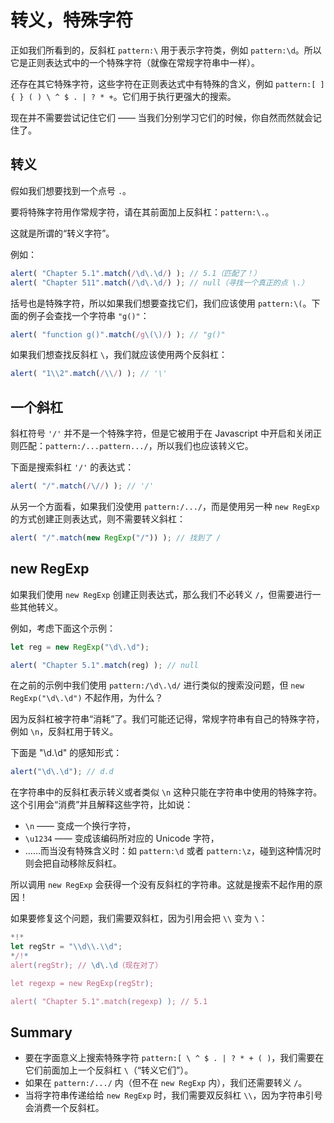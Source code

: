 
# 转义，特殊字符

正如我们所看到的，反斜杠 `pattern:\` 用于表示字符类，例如 `pattern:\d`。所以它是正则表达式中的一个特殊字符（就像在常规字符串中一样）。

还存在其它特殊字符，这些字符在正则表达式中有特殊的含义，例如 `pattern:[ ] { } ( ) \ ^ $ . | ? * +`。它们用于执行更强大的搜索。

现在并不需要尝试记住它们 —— 当我们分别学习它们的时候，你自然而然就会记住了。

## 转义

假如我们想要找到一个点号 `.`。

要将特殊字符用作常规字符，请在其前面加上反斜杠：`pattern:\.`。

这就是所谓的“转义字符”。

例如：
```js run
alert( "Chapter 5.1".match(/\d\.\d/) ); // 5.1（匹配了！）
alert( "Chapter 511".match(/\d\.\d/) ); // null（寻找一个真正的点 \.）
```

括号也是特殊字符，所以如果我们想要查找它们，我们应该使用 `pattern:\(`。下面的例子会查找一个字符串 `"g()"`：

```js run
alert( "function g()".match(/g\(\)/) ); // "g()"
```

如果我们想查找反斜杠 `\`，我们就应该使用两个反斜杠：

```js run
alert( "1\\2".match(/\\/) ); // '\'
```

## 一个斜杠

斜杠符号 `'/'` 并不是一个特殊字符，但是它被用于在 Javascript 中开启和关闭正则匹配：`pattern:/...pattern.../`，所以我们也应该转义它。

下面是搜索斜杠 `'/'` 的表达式：

```js run
alert( "/".match(/\//) ); // '/'
```

从另一个方面看，如果我们没使用 `pattern:/.../`，而是使用另一种 `new RegExp` 的方式创建正则表达式，则不需要转义斜杠：

```js run
alert( "/".match(new RegExp("/")) ); // 找到了 /
```

## new RegExp

如果我们使用 `new RegExp` 创建正则表达式，那么我们不必转义 `/`，但需要进行一些其他转义。

例如，考虑下面这个示例：

```js run
let reg = new RegExp("\d\.\d");

alert( "Chapter 5.1".match(reg) ); // null
```

在之前的示例中我们使用 `pattern:/\d\.\d/` 进行类似的搜索没问题，但 `new RegExp("\d\.\d")` 不起作用，为什么？

因为反斜杠被字符串“消耗”了。我们可能还记得，常规字符串有自己的特殊字符，例如 `\n`，反斜杠用于转义。

下面是 "\d\.\d" 的感知形式：

```js run
alert("\d\.\d"); // d.d
```

在字符串中的反斜杠表示转义或者类似 `\n` 这种只能在字符串中使用的特殊字符。这个引用会“消费”并且解释这些字符，比如说：

- `\n` —— 变成一个换行字符，
- `\u1234` —— 变成该编码所对应的 Unicode 字符，
- ……而当没有特殊含义时：如 `pattern:\d` 或者 `pattern:\z`，碰到这种情况时则会把自动移除反斜杠。

所以调用 `new RegExp` 会获得一个没有反斜杠的字符串。这就是搜索不起作用的原因！

如果要修复这个问题，我们需要双斜杠，因为引用会把 `\\` 变为 `\`：

```js run
*!*
let regStr = "\\d\\.\\d";
*/!*
alert(regStr); // \d\.\d（现在对了）

let regexp = new RegExp(regStr);

alert( "Chapter 5.1".match(regexp) ); // 5.1
```

## Summary

- 要在字面意义上搜索特殊字符 `pattern:[ \ ^ $ . | ? * + ( )`，我们需要在它们前面加上一个反斜杠 `\`（“转义它们”）。
- 如果在 `pattern:/.../` 内（但不在 `new RegExp` 内），我们还需要转义 `/`。
- 当将字符串传递给给 `new RegExp` 时，我们需要双反斜杠 `\\`，因为字符串引号会消费一个反斜杠。
